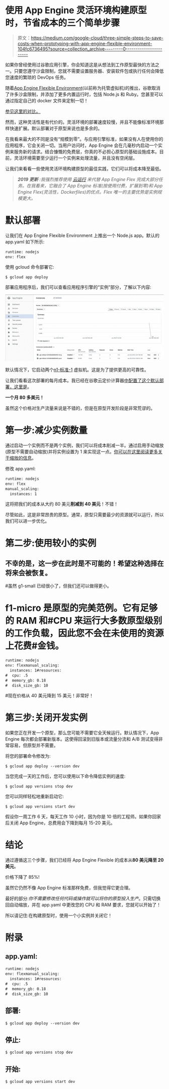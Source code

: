 # 使用 App Engine 灵活环境构建原型时，节省成本的三个简单步骤

> 原文：<https://medium.com/google-cloud/three-simple-steps-to-save-costs-when-prototyping-with-app-engine-flexible-environment-104fc6736495?source=collection_archive---------0----------------------->

如果你曾经使用过谷歌应用引擎，你会知道这是从想法到工作原型最快的方法之一。只要您遵守沙盒限制，您就不需要设置服务器、安装软件包或执行任何会降低您速度的繁琐的 DevOps 任务。

随着[App Engine Flexible Environment](https://cloud.google.com/appengine/docs/flexible/)(以前称为托管虚拟机)的推出，谷歌取消了许多沙盒限制，并添加了更多内置运行时，包括 Node.js 和 Ruby。您甚至可以通过指定自己的 docker 文件来定制一切！

[参见这里的对比。](https://cloud.google.com/appengine/docs/the-appengine-environments#comparing_environments)

然而，这种灵活性是有代价的。灵活环境的部署速度较慢，并且不能像标准环境那样快速扩展。默认部署对于原型来说也是多余的。

在我看来最大的不同是没有“规模到零”。与应用引擎标准，如果没有人在使用你的应用程序，它会关闭一切。当用户访问时，App Engine 会在几毫秒内启动一个实例来服务新的请求。结合慷慨的免费层，你真的不必担心原型的基础设施成本。目前，灵活环境需要至少运行一个实例来处理流量，并且没有空闲层。

让我们来看看一些使用灵活环境构建原型的最佳实践，它们可以将成本降至最低。

> ***2019 更新*** *:我强烈推荐使用* [*云运行*](https://cloud.google.com/run/) *来代替 App Engine Flex 完成大部分任务。在我看来，它融合了 App Engine 标准(按使用付费，扩展到零)和 App Engine Flex(灵活性，Dockerfiles)的优点。Flex 唯一的主要优势是实例规模更大。*

# 默认部署

让我们在 App Engine Flexible Environment 上推出一个 Node.js app。默认的 app.yaml 如下所示:

```
runtime: nodejs
env: flex
```

使用 gcloud 命令部署它:

```
$ gcloud app deploy
```

部署应用程序后，我们可以查看应用程序引擎的“实例”部分，了解以下内容:

![](img/55ca56b89471ead06bbf4b9d2fc25b08.png)

默认情况下，它启动两个[n1-标准-1](https://cloud.google.com/appengine/docs/flexible/nodejs/configuring-your-app-with-app-yaml#resource-settings) 虚拟机。这是为了提供更高的可靠性。

让我们看看这次部署的每月成本。我已经在谷歌云定价计算器[中配置了这个默认部署，这里是](https://cloud.google.com/products/calculator/#id=aaf0c51a-4f50-4c03-8e30-cbc5dde4e4fb)。

**一个月 80 多美元！**

虽然这个价格对生产流量来说是不错的，但是在原型开发阶段是非常荒谬的。

# 第一步:减少实例数量

通过启动一个实例而不是两个实例，我们可以将成本削减一半。通过启用手动缩放(原型不需要自动缩放)并将实例设置为 1 来实现这一点。[你可以在这里阅读更多关于缩放的信息](https://cloud.google.com/appengine/docs/flexible/nodejs/configuring-your-app-with-app-yaml#services)。

修改 app.yaml:

```
runtime: nodejs
env: flex
manual_scaling:
  instances: 1
```

这将把我们的成本从大约 80 美元**削减到 40 美元**！不错！

尽管如此，这是非常昂贵的原型。通常，原型只需要最少的资源就可以运行，所以我们可以进一步优化。

# 第二步:使用较小的实例

## 不幸的是，这一步在此时是不可能的！希望这种选择在将来会被恢复。

#虽然 g1-small 已经很小了，但我们还可以做得更小。

# f1-micro 是原型的完美范例。它有足够的 RAM 和#CPU 来运行大多数原型级别的工作负载，因此您不会在未使用的资源上花费#金钱。

```
runtime: nodejs
env: flexmanual_scaling:
  instances: 1#resources:
#  cpu: .5
#  memory_gb: 0.18
#  disk_size_gb: 10
```

#现在价格从 40 美元降到 15 美元！非常好！

# 第三步:关闭开发实例

如果您正在开发一个原型，那么您可能不需要它全天候运行。默认情况下，App Engine 每次都会部署新版本。这使得回滚到旧版本或流量分流和 A/B 测试变得非常容易，但原型并不需要。

将您的部署命令修改为:

```
$ gcloud app deploy --version dev
```

当您完成一天的工作后，您可以使用以下命令降低实例的速度:

```
$ gcloud app versions stop dev
```

您可以同样轻松地重新启动它:

```
$ gcloud app versions start dev
```

假设你一周工作 6 天，每天工作 10 小时，因为你是 10 倍的工程师。如果你回家后关闭 App Engine，总费用会下降到每月 15-20 美元。

# 结论

通过遵循这三个步骤，我们已经将 App Engine Flexible 的成本从**80 美元降至 20 美元**。

价格下降了 85%!

虽然它仍然不像 App Engine 标准那样免费，但我觉得它更合理。

最好的部分:*你不需要修改任何代码或操作就可以将你的原型投入生产*。只需切换回自动缩放，并在 app.yaml 中更改您的 CPU 和 RAM 要求，您就可以开始了！

所以请记住:在构建原型时，使用一个小实例并关闭它！

# 附录

## app.yaml:

```
runtime: nodejs
env: flexmanual_scaling:
  instances: 1#resources:
#  cpu: .5
#  memory_gb: 0.18
#  disk_size_gb: 10
```

## 部署:

```
$ gcloud app deploy --version dev
```

## 停止:

```
$ gcloud app versions stop dev
```

## 开始:

```
$ gcloud app versions start dev
```